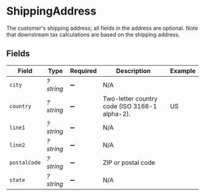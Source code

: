 # ShippingAddress

The customer's shipping address; all fields in the address are optional. Note that downstream tax calculations are based on the shipping address.


## Fields

| Field                                         | Type                                          | Required                                      | Description                                   | Example                                       |
| --------------------------------------------- | --------------------------------------------- | --------------------------------------------- | --------------------------------------------- | --------------------------------------------- |
| `city`                                        | *?string*                                     | :heavy_minus_sign:                            | N/A                                           |                                               |
| `country`                                     | *?string*                                     | :heavy_minus_sign:                            | Two-letter country code (ISO 3166-1 alpha-2). | US                                            |
| `line1`                                       | *?string*                                     | :heavy_minus_sign:                            | N/A                                           |                                               |
| `line2`                                       | *?string*                                     | :heavy_minus_sign:                            | N/A                                           |                                               |
| `postalCode`                                  | *?string*                                     | :heavy_minus_sign:                            | ZIP or postal code                            |                                               |
| `state`                                       | *?string*                                     | :heavy_minus_sign:                            | N/A                                           |                                               |